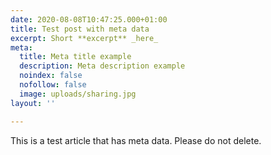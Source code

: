 ```yaml
---
date: 2020-08-08T10:47:25.000+01:00
title: Test post with meta data
excerpt: Short **excerpt** _here_
meta:
  title: Meta title example
  description: Meta description example
  noindex: false
  nofollow: false
  image: uploads/sharing.jpg
layout: ''

---
```

This is a test article that has meta data. Please do not delete.